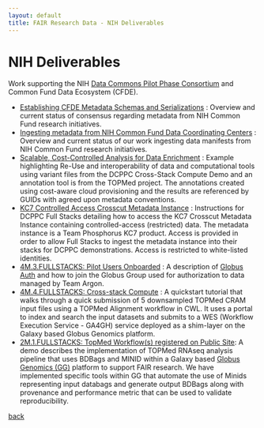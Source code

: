 ```yaml
---
layout: default
title: FAIR Research Data - NIH Deliverables
---
```


# NIH Deliverables

Work supporting the NIH [Data Commons Pilot Phase Consortium](https://www.nihdatacommons.us) and Common Fund Data Ecosystem (CFDE).

*  [Establishing CFDE Metadata Schemas and Serializations](cfde-metadata-format.html) :
   Overview and current status of consensus regarding metadata from NIH Common Fund research initiatives.
*  [Ingesting metadata from NIH Common Fund Data Coordinating Centers](cfde-metadata-ingest.html) :
   Overview and current status of our work ingesting data manifests from NIH Common Fund research initiatives.
*  [Scalable, Cost-Controlled Analysis for Data Enrichment](scalable-analysis.html) :
   Example highlighting Re-Use and interoperability of data and computational tools using
   variant files from the DCPPC Cross-Stack Compute Demo and an annotation tool is from
   the TOPMed project. The annotations created using cost-aware cloud provisioning and the
   results are referenced by GUIDs with agreed upon metadata conventions.
*  [KC7 Controlled Access Crosscut Metadata Instance](kc7-metadata-instance.html) :
   Instructions for DCPPC Full Stacks detailing how to access the KC7 Crosscut
   Metadata Instance containing controlled-access (restricted) data. The metadata
   instance is a Team Phosphorus KC7 product. Access is provided in order to
   allow Full Stacks to ingest the metadata instance into their stacks for
   DCPPC demonstrations. Access is restricted to white-listed identities.
*  [4M.3.FULLSTACKS: Pilot Users Onboarded](globus-auth.html) : A
   description of
   [Globus Auth](https://docs.globus.org/api/auth/developer-guide/)
   and how to join the Globus Group used for authorization to data
   managed by Team Argon.
*  [4M.4.FULLSTACKS: Cross-stack Compute](cross-stack-4m.html) : A
   quickstart tutorial that walks through a quick submission of 5
   downsampled TOPMed CRAM input files using a TOPMed Alignment workflow
   in CWL. It uses a portal to index and search the input datasets and
   submits to a WES (Workflow Execution Service - GA4GH) service deployed
   as a shim-layer on the Galaxy based Globus Genomics platform.
*  [2M.1.FULLSTACKS: TopMed Workflow(s) registered on Public Site](rna-seq-pipeline.md):
   A demo describes the implementation of TOPMed RNAseq analysis
   pipeline that uses BDBags and MINID within a Galaxy based
   [Globus Genomics (GG)](http://globusgenomics.org) platform to
   support FAIR research. We have implemented specific tools within GG that
   automate the use of Minids representing input databags and generate
   output BDBags along with provenance and performance metric that can
   be used to validate reproducibility.

[back](./)
